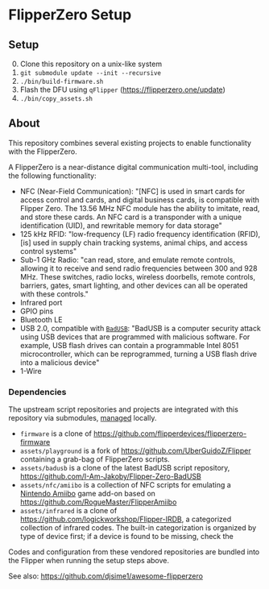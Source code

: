 # FlipperZero Setup

## Setup

0) Clone this repository on a unix-like system
1) `git submodule update --init --recursive`
2) `./bin/build-firmware.sh`
3) Flash the DFU using `qFlipper` (https://flipperzero.one/update)
4) `./bin/copy_assets.sh`


## About

This repository combines several existing projects to enable functionality with the FlipperZero.

A FlipperZero is a near-distance digital communication multi-tool, including the following functionality:

- NFC (Near-Field Communication): "[NFC] is used in smart cards for access control and cards, and digital business cards, is compatible with Flipper Zero. The 13.56 MHz NFC module has the ability to imitate, read, and store these cards. An NFC card is a transponder with a unique identification (UID), and rewritable memory for data storage"
- 125 kHz RFID: "low-frequency (LF) radio frequency identification (RFID), [is] used in supply chain tracking systems, animal chips, and access control systems"
- Sub-1 GHz Radio: "can read, store, and emulate remote controls, allowing it to receive and send radio frequencies between 300 and 928 MHz. These switches, radio locks, wireless doorbells, remote controls, barriers, gates, smart lighting, and other devices can all be operated with these controls."
- Infrared port
- GPIO pins
- Bluetooth LE
- USB 2.0, compatible with [`BadUSB`](https://en.wikipedia.org/wiki/BadUSB): "BadUSB is a computer security attack using USB devices that are programmed with malicious software. For example, USB flash drives can contain a programmable Intel 8051 microcontroller, which can be reprogrammed, turning a USB flash drive into a malicious device"
- 1-Wire

### Dependencies

The upstream script repositories and projects are integrated with this repository via submodules, [managed](https://github.com/TransitiveDependencyDownstreams) locally.

- `firmware` is a clone of https://github.com/flipperdevices/flipperzero-firmware
- `assets/playground` is a fork of https://github.com/UberGuidoZ/Flipper containing a grab-bag of FlipperZero scripts.
- `assets/badusb` is a clone of the latest BadUSB script repository, https://github.com/I-Am-Jakoby/Flipper-Zero-BadUSB
- `assets/nfc/amiibo` is a collection of NFC scripts for emulating a [Nintendo Amiibo](https://www.nintendo.com/us/amiibo/) game add-on based on https://github.com/RogueMaster/FlipperAmiibo
- `assets/infrared` is a clone of https://github.com/logickworkshop/Flipper-IRDB, a categorized collection of infrared codes. The built-in categorization is organized by type of device first; if a device is found to be missing, check the

Codes and configuration from these vendored repositories are bundled into the Flipper when running the setup steps above.

See also: https://github.com/djsime1/awesome-flipperzero
